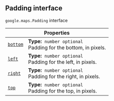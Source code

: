 
<devsite-heading text=" Padding interface" for="Padding" level="h2" link="" toc="" back-to-top=""><h2 id="Padding" is-upgraded="">Padding interface</h2></devsite-heading>
<p>
<code translate="no" dir="ltr"><span itemprop="path">google.maps</span>.<span itemprop="name">Padding</span></code>
interface
</p>
<div class="devsite-table-wrapper"><table class="properties responsive" summary="interface Padding - Properties">
<thead>
<tr><th colspan="2">Properties</th>
</tr></thead>
<tbody>
<tr id="Padding.bottom">
<td itemprop="property"><code translate="no" dir="ltr"><a class="secret-link" href="#Padding.bottom"><span>bottom</span></a></code></td>
<td><div><strong>Type:</strong>&nbsp; <code translate="no" dir="ltr">number <span class="optional-type-annotation">optional</span></code></div>
<div class="desc">Padding for the bottom, in pixels.</div></td>
</tr>
<tr id="Padding.left">
<td itemprop="property"><code translate="no" dir="ltr"><a class="secret-link" href="#Padding.left"><span>left</span></a></code></td>
<td><div><strong>Type:</strong>&nbsp; <code translate="no" dir="ltr">number <span class="optional-type-annotation">optional</span></code></div>
<div class="desc">Padding for the left, in pixels.</div></td>
</tr>
<tr id="Padding.right">
<td itemprop="property"><code translate="no" dir="ltr"><a class="secret-link" href="#Padding.right"><span>right</span></a></code></td>
<td><div><strong>Type:</strong>&nbsp; <code translate="no" dir="ltr">number <span class="optional-type-annotation">optional</span></code></div>
<div class="desc">Padding for the right, in pixels.</div></td>
</tr>
<tr id="Padding.top">
<td itemprop="property"><code translate="no" dir="ltr"><a class="secret-link" href="#Padding.top"><span>top</span></a></code></td>
<td><div><strong>Type:</strong>&nbsp; <code translate="no" dir="ltr">number <span class="optional-type-annotation">optional</span></code></div>
<div class="desc">Padding for the top, in pixels.</div></td>
</tr>
</tbody>
</table></div>
